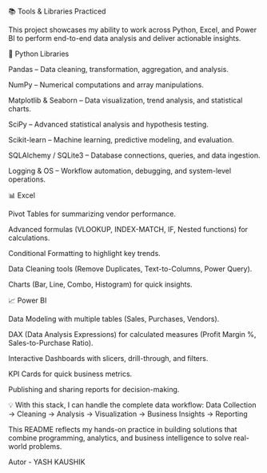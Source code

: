 📚 Tools & Libraries Practiced

This project showcases my ability to work across Python, Excel, and Power BI to perform end-to-end data analysis and deliver actionable insights.

🐍 Python Libraries

Pandas – Data cleaning, transformation, aggregation, and analysis.

NumPy – Numerical computations and array manipulations.

Matplotlib & Seaborn – Data visualization, trend analysis, and statistical charts.

SciPy – Advanced statistical analysis and hypothesis testing.

Scikit-learn – Machine learning, predictive modeling, and evaluation.

SQLAlchemy / SQLite3 – Database connections, queries, and data ingestion.

Logging & OS – Workflow automation, debugging, and system-level operations.

📊 Excel

Pivot Tables for summarizing vendor performance.

Advanced formulas (VLOOKUP, INDEX-MATCH, IF, Nested functions) for calculations.

Conditional Formatting to highlight key trends.

Data Cleaning tools (Remove Duplicates, Text-to-Columns, Power Query).

Charts (Bar, Line, Combo, Histogram) for quick insights.

📈 Power BI

Data Modeling with multiple tables (Sales, Purchases, Vendors).

DAX (Data Analysis Expressions) for calculated measures (Profit Margin %, Sales-to-Purchase Ratio).

Interactive Dashboards with slicers, drill-through, and filters.

KPI Cards for quick business metrics.

Publishing and sharing reports for decision-making.

💡 With this stack, I can handle the complete data workflow:
Data Collection → Cleaning → Analysis → Visualization → Business Insights → Reporting

This README reflects my hands-on practice in building solutions that combine programming, analytics, and business intelligence to solve real-world problems.


Autor - YASH KAUSHIK
